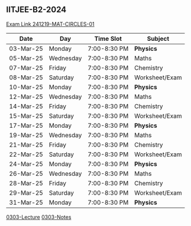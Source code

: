 ## IITJEE-B2-2024 

[Exam Link 241219-MAT-CIRCLES-01](weekly-practise-test/241219.md)

| Date       | Day        | Time Slot      | Subject             |
|------------|-----------|---------------|---------------------|
| 03-Mar-25  | Monday    | 7:00-8:30 PM  | **Physics**    |
| 05-Mar-25  | Wednesday | 7:00-8:30 PM  | Maths              |
| 07-Mar-25  | Friday    | 7:00-8:30 PM  | Chemistry          |
| 08-Mar-25  | Saturday  | 7:00-8:30 PM  | Worksheet/Exam     |
| 10-Mar-25  | Monday    | 7:00-8:30 PM  | **Physics**         |
| 12-Mar-25  | Wednesday | 7:00-8:30 PM  | Maths              |
| 14-Mar-25  | Friday    | 7:00-8:30 PM  | Chemistry          |
| 15-Mar-25  | Saturday  | 7:00-8:30 PM  | Worksheet/Exam     |
| 17-Mar-25  | Monday    | 7:00-8:30 PM  | **Physics**         |
| 19-Mar-25  | Wednesday | 7:00-8:30 PM  | Maths              |
| 21-Mar-25  | Friday    | 7:00-8:30 PM  | Chemistry          |
| 22-Mar-25  | Saturday  | 7:00-8:30 PM  | Worksheet/Exam     |
| 24-Mar-25  | Monday    | 7:00-8:30 PM  | **Physics**         |
| 26-Mar-25  | Wednesday | 7:00-8:30 PM  | Maths              |
| 28-Mar-25  | Friday    | 7:00-8:30 PM  | Chemistry          |
| 29-Mar-25  | Saturday  | 7:00-8:30 PM  | Worksheet/Exam     |
| 31-Mar-25  | Monday    | 7:00-8:30 PM  | **Physics**         |

[0303-Lecture](HNJyeX1KXQU)
[0303-Notes](https://drive.google.com/file/d/15d2TKrjNXNwhJXOcVvS8yf0uDhJi9ovD/view?usp=drive_link)
